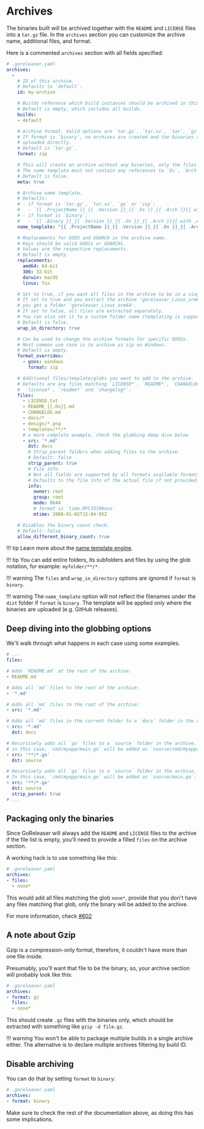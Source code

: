 # Archives

The binaries built will be archived together with the `README` and `LICENSE` files into a
`tar.gz` file. In the `archives` section you can customize the archive name,
additional files, and format.

Here is a commented `archives` section with all fields specified:

```yaml
# .goreleaser.yaml
archives:
  -
    # ID of this archive.
    # Defaults to `default`.
    id: my-archive

    # Builds reference which build instances should be archived in this archive.
    # Default is empty, which includes all builds.
    builds:
    - default

    # Archive format. Valid options are `tar.gz`, `tar.xz`, `tar`, `gz`, `zip` and `binary`.
    # If format is `binary`, no archives are created and the binaries are instead
    # uploaded directly.
    # Default is `tar.gz`.
    format: zip

    # This will create an archive without any binaries, only the files are there.
    # The name template must not contain any references to `Os`, `Arch` and etc, since the archive will be meta.
    # Default is false.
    meta: true

    # Archive name template.
    # Defaults:
    # - if format is `tar.gz`, `tar.xz`, `gz` or `zip`:
    #   - `{{ .ProjectName }}_{{ .Version }}_{{ .Os }}_{{ .Arch }}{{ with .Arm }}v{{ . }}{{ end }}{{ with .Mips }}_{{ . }}{{ end }}{{ if not (eq .Amd64 "v1") }}{{ .Amd64 }}{{ end }}`
    # - if format is `binary`:
    #   - `{{ .Binary }}_{{ .Version }}_{{ .Os }}_{{ .Arch }}{{ with .Arm }}v{{ . }}{{ end }}{{ with .Mips }}_{{ . }}{{ end }}{{ if not (eq .Amd64 "v1") }}{{ .Amd64 }}{{ end }}`
    name_template: "{{ .ProjectName }}_{{ .Version }}_{{ .Os }}_{{ .Arch }}"

    # Replacements for GOOS and GOARCH in the archive name.
    # Keys should be valid GOOSs or GOARCHs.
    # Values are the respective replacements.
    # Default is empty.
    replacements:
      amd64: 64-bit
      386: 32-bit
      darwin: macOS
      linux: Tux

    # Set to true, if you want all files in the archive to be in a single directory.
    # If set to true and you extract the archive 'goreleaser_Linux_arm64.tar.gz',
    # you get a folder 'goreleaser_Linux_arm64'.
    # If set to false, all files are extracted separately.
    # You can also set it to a custom folder name (templating is supported).
    # Default is false.
    wrap_in_directory: true

    # Can be used to change the archive formats for specific GOOSs.
    # Most common use case is to archive as zip on Windows.
    # Default is empty.
    format_overrides:
      - goos: windows
        format: zip

    # Additional files/template/globs you want to add to the archive.
    # Defaults are any files matching `LICENSE*`, `README*`, `CHANGELOG*`,
    #  `license*`, `readme*` and `changelog*`.
    files:
      - LICENSE.txt
      - README_{{.Os}}.md
      - CHANGELOG.md
      - docs/*
      - design/*.png
      - templates/**/*
      # a more complete example, check the globbing deep dive below
      - src: '*.md'
        dst: docs
        # Strip parent folders when adding files to the archive.
        # Default: false
        strip_parent: true
        # File info.
        # Not all fields are supported by all formats available formats.
        # Defaults to the file info of the actual file if not provided.
        info:
          owner: root
          group: root
          mode: 0644
          # format is `time.RFC3339Nano`
          mtime: 2008-01-02T15:04:05Z

    # Disables the binary count check.
    # Default: false
    allow_different_binary_count: true
```

!!! tip
    Learn more about the [name template engine](/customization/templates/).

!!! tip
    You can add entire folders, its subfolders and files by using the glob notation,
    for example: `myfolder/**/*`.

!!! warning
    The `files` and `wrap_in_directory` options are ignored if `format` is `binary`.

!!! warning
    The `name_template` option will not reflect the filenames under the `dist` folder if `format` is `binary`.
    The template will be applied only where the binaries are uploaded (e.g. GitHub releases).

## Deep diving into the globbing options

We'll walk through what happens in each case using some examples.

```yaml
# ...
files:

# Adds `README.md` at the root of the archive:
- README.md

# Adds all `md` files to the root of the archive:
- '*.md'

# Adds all `md` files to the root of the archive:
- src: '*.md'

# Adds all `md` files in the current folder to a `docs` folder in the archive:
- src: '*.md'
  dst: docs

# Recursively adds all `go` files to a `source` folder in the archive.
# in this case, `cmd/myapp/main.go` will be added as `source/cmd/myapp/main.go`
- src: '**/*.go'
  dst: source

# Recursively adds all `go` files to a `source` folder in the archive, stripping their parent folder.
# In this case, `cmd/myapp/main.go` will be added as `source/main.go`:
- src: '**/*.go'
  dst: source
  strip_parent: true
# ...
```

## Packaging only the binaries

Since GoReleaser will always add the `README` and `LICENSE` files to the
archive if the file list is empty, you'll need to provide a filled `files`
on the archive section.

A working hack is to use something like this:

```yaml
# .goreleaser.yaml
archives:
- files:
  - none*
```

This would add all files matching the glob `none*`, provide that you don't
have any files matching that glob, only the binary will be added to the
archive.

For more information, check [#602](https://github.com/goreleaser/goreleaser/issues/602)

## A note about Gzip

Gzip is a compression-only format, therefore, it couldn't have more than one
file inside.

Presumably, you'll want that file to be the binary, so, your archive section
will probably look like this:

```yaml
# .goreleaser.yaml
archives:
- format: gz
  files:
  - none*
```

This should create `.gz` files with the binaries only, which should be
extracted with something like `gzip -d file.gz`.

!!! warning
    You won't be able to package multiple builds in a single archive either.
    The alternative is to declare multiple archives filtering by build ID.

## Disable archiving

You can do that by setting `format` to `binary`:

```yaml
# .goreleaser.yaml
archives:
- format: binary
```

Make sure to check the rest of the documentation above, as doing this has some
implications.
